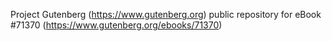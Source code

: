 Project Gutenberg (https://www.gutenberg.org) public repository
for eBook #71370 (https://www.gutenberg.org/ebooks/71370)
